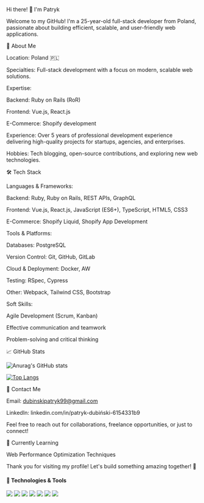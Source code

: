 Hi there! 👋 I'm Patryk

Welcome to my GitHub! I'm a 25-year-old full-stack developer from Poland, passionate about building efficient, scalable, and user-friendly web applications.

🚀 About Me

Location: Poland 🇵🇱

Specialties: Full-stack development with a focus on modern, scalable web solutions.

Expertise:

Backend: Ruby on Rails (RoR)

Frontend: Vue.js, React.js

E-Commerce: Shopify development

Experience: Over 5 years of professional development experience delivering high-quality projects for startups, agencies, and enterprises.

Hobbies: Tech blogging, open-source contributions, and exploring new web technologies.

🛠️ Tech Stack

Languages & Frameworks:

Backend: Ruby, Ruby on Rails, REST APIs, GraphQL

Frontend: Vue.js, React.js, JavaScript (ES6+), TypeScript, HTML5, CSS3

E-Commerce: Shopify Liquid, Shopify App Development

Tools & Platforms:

Databases: PostgreSQL

Version Control: Git, GitHub, GitLab

Cloud & Deployment: Docker, AW

Testing: RSpec, Cypress

Other: Webpack, Tailwind CSS, Bootstrap

Soft Skills:

Agile Development (Scrum, Kanban)

Effective communication and teamwork

Problem-solving and critical thinking

📈 GitHub Stats

![Anurag's GitHub stats](https://github-readme-stats.vercel.app/api?username=PatrykDubinski&show_icons=true)

[![Top Langs](https://github-readme-stats.vercel.app/api/top-langs/?username=PatrykDubinski)](https://github.com/PatrykDubinski/github-readme-stats)

📝 Contact Me

Email: dubinskipatryk99@gmail.com

LinkedIn: linkedin.com/in/patryk-dubiński-6154331b9

Feel free to reach out for collaborations, freelance opportunities, or just to connect!

🌱 Currently Learning

Web Performance Optimization Techniques

Thank you for visiting my profile! Let's build something amazing together! 🚀

#### 🧰 Technologies & Tools
<img src="https://img.shields.io/badge/OS-Windows-brightgreen" /> <img src="https://img.shields.io/badge/Editor-VSCode-brightgreen" /> <img src="https://img.shields.io/badge/Code-JavaScript-brightgreen" /> <img src="https://img.shields.io/badge/Code-HTML-brightgreen" /> <img src="https://img.shields.io/badge/Code-CSS-brightgreen" /> <img src="https://img.shields.io/badge/Code-ReactJS-brightgreen" /> <img src="https://img.shields.io/badge/Tools-Git-brightgreen" />



